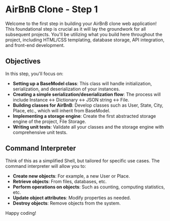 # AirBnB Clone - Step 1

Welcome to the first step in building your AirBnB clone web application! This foundational step is crucial as it will lay the groundwork for all subsequent projects. You'll be utilizing what you build here throughout the project, including HTML/CSS templating, database storage, API integration, and front-end development.

## Objectives

In this step, you'll focus on:

- **Setting up a BaseModel class**: This class will handle initialization, serialization, and deserialization of your instances.
- **Creating a simple serialization/deserialization flow**: The process will include Instance ↔ Dictionary ↔ JSON string ↔ File.
- **Building classes for AirBnB**: Develop classes such as User, State, City, Place, etc., which will inherit from BaseModel.
- **Implementing a storage engine**: Create the first abstracted storage engine of the project, File Storage.
- **Writing unit tests**: Validate all your classes and the storage engine with comprehensive unit tests.

## Command Interpreter

Think of this as a simplified Shell, but tailored for specific use cases. The command interpreter will allow you to:

- **Create new objects**: For example, a new User or Place.
- **Retrieve objects**: From files, databases, etc.
- **Perform operations on objects**: Such as counting, computing statistics, etc.
- **Update object attributes**: Modify properties as needed.
- **Destroy objects**: Remove objects from the system.

Happy coding!

